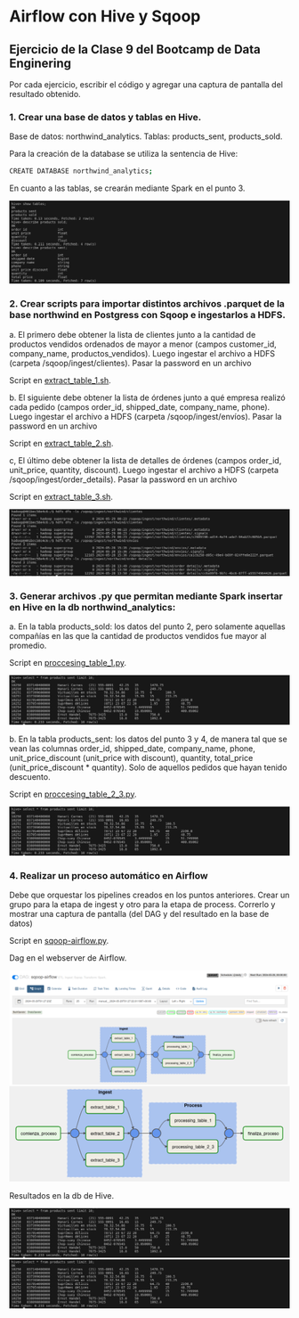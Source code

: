 # Airflow con Hive y Sqoop

## Ejercicio de la Clase 9 del Bootcamp de Data Enginering

Por cada ejercicio, escribir el código y agregar una captura de pantalla del resultado obtenido.

### 1. Crear una base de datos y tablas en Hive. 

Base de datos: northwind_analytics. 
Tablas: products_sent, products_sold.

Para la creación de la database se utiliza la sentencia de Hive:

```bash 
CREATE DATABASE northwind_analytics;
``` 


En cuanto a las tablas, se crearán mediante Spark en el punto 3.

![hive1.png](img/hive1.png)

### 2. Crear scripts para importar distintos archivos .parquet de la base northwind en Postgress con Sqoop e ingestarlos a HDFS.

a.  El primero debe obtener la lista de clientes junto a la cantidad de productos vendidos ordenados de mayor a menor (campos customer_id, company_name, productos_vendidos). Luego ingestar el archivo a HDFS (carpeta /sqoop/ingest/clientes). Pasar la password en un archivo

Script en [extract_table_1.sh](src/ingest/extract_table_1.sh).

b. El siguiente debe obtener la lista de órdenes junto a qué empresa realizó cada pedido (campos order_id,
shipped_date, company_name, phone). Luego ingestar el archivo a HDFS (carpeta
/sqoop/ingest/envíos). Pasar la password en un archivo

Script en [extract_table_2.sh](src/ingest/extract_table_2.sh).

c, El último debe obtener la lista de detalles de órdenes (campos order_id, unit_price, quantity, discount). Luego
ingestar el archivo a HDFS (carpeta /sqoop/ingest/order_details). Pasar la password en
un archivo

Script en [extract_table_3.sh](src/ingest/extract_table_3.sh).

![hdfs.png](img/hdfs.png)

### 3. Generar archivos .py que permitan mediante Spark insertar en Hive en la db northwind_analytics:

a. En la tabla products_sold: los datos del punto 2, pero solamente aquellas compañías en las que la cantidad de  productos vendidos fue mayor al promedio.

Script en [proccesing_table_1.py](src/transform/processing_table_1.py).

![products_sent.png](img/products_sent.png)


b. En la tabla products_sent: los datos del punto 3 y 4, de manera tal que se vean las columnas order_id, shipped_date, company_name, phone, unit_price_discount (unit_price with
discount), quantity, total_price (unit_price_discount * quantity). Solo de aquellos pedidos
que hayan tenido descuento.

Script en [proccesing_table_2_3.py](src/transform/processing_table_2_3.py).

![products_sent.png](img/products_sent.png)

### 4. Realizar un proceso automático en Airflow

Debe que orquestar los pipelines creados en los
puntos anteriores. Crear un grupo para la etapa de ingest y otro para la etapa de
process. Correrlo y mostrar una captura de pantalla (del DAG y del resultado en la base
de datos)

Script en [sqoop-airflow.py](src/dag/sqoop-airflow.py).

Dag en el webserver de Airflow. 

![dag](img/airflow.png)
![dag](img/dag.png)

Resultados en la db de Hive.

![products_sent.png](img/products_sent.png)
![products_sold.png](img/products_sent.png)
